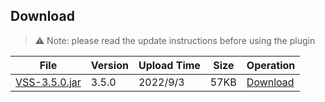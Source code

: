 ## Download
> :warning: Note: please read the update instructions before using the plugin

| File | Version | Upload Time | Size | Operation
| --- | --- | --- | --- | --- |
| [VSS-3.5.0.jar](https://github.com/3cxc/VSS/releases/download/3.5.0/VSS-3.5.0.jar) | 3.5.0 | 2022/9/3 | 57KB | [Download](https://github.com/3cxc/VSS/releases/tag/3.5.0) |
